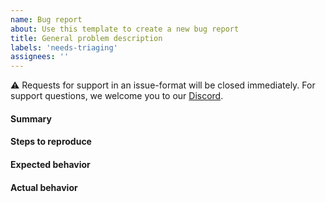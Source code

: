 ```yaml
---
name: Bug report
about: Use this template to create a new bug report
title: General problem description
labels: 'needs-triaging'
assignees: ''
---
```


⚠️ Requests for support in an issue-format will be closed immediately. For support questions, we welcome you to our [Discord](https://discord.gg/XGNBEKktkD).

#### Summary
<!-- Explain what happened -->

#### Steps to reproduce
<!-- Give as thorough description as possible on how to reproduce the problem.
If you can't remember the exact actions you took please try to give an accurate
account of what happened and disclose any possible piece of information related to the problem. -->

#### Expected behavior
<!-- How did you expect the application to behave -->

#### Actual behavior
<!-- How did the application behave? -->
<!-- Please help us help you:
- if the problem involves a specific file/dir, providing it might be helpful
- if the issue is related to an API behavior - please provide the exact command (curl/postman etc) used to call the API. 
- please try to always provide the node console output preferably in TRACE level
- screenshots are welcome -->
